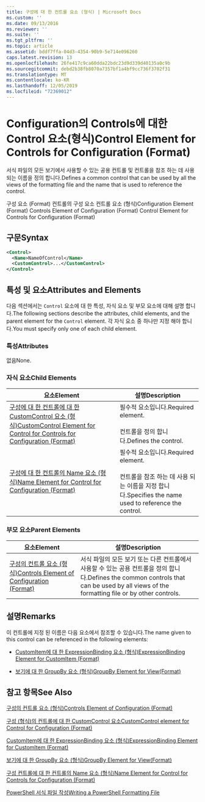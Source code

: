 ```yaml
---
title: 구성에 대 한 컨트롤 요소 (형식) | Microsoft Docs
ms.custom: ''
ms.date: 09/13/2016
ms.reviewer: ''
ms.suite: ''
ms.tgt_pltfrm: ''
ms.topic: article
ms.assetid: bddf7ffa-04d3-4354-90b9-5e714e096260
caps.latest.revision: 13
ms.openlocfilehash: 26fe417c9ca60dda22bdc23d9d339d40135a0c9b
ms.sourcegitcommit: debd2b38fb8070a7357bf1a4bf9cc736f3702f31
ms.translationtype: MT
ms.contentlocale: ko-KR
ms.lasthandoff: 12/05/2019
ms.locfileid: "72369012"
---
```

# <a name="control-element-for-controls-for-configuration-format"></a><span data-ttu-id="aad67-102">Configuration의 Controls에 대한 Control 요소(형식)</span><span class="sxs-lookup"><span data-stu-id="aad67-102">Control Element for Controls for Configuration (Format)</span></span>

<span data-ttu-id="aad67-103">서식 파일의 모든 보기에서 사용할 수 있는 공용 컨트롤 및 컨트롤을 참조 하는 데 사용 되는 이름을 정의 합니다.</span><span class="sxs-lookup"><span data-stu-id="aad67-103">Defines a common control that can be used by all the views of the formatting file and the name that is used to reference the control.</span></span>

<span data-ttu-id="aad67-104">구성 요소 (Format) 컨트롤의 구성 요소 컨트롤 요소 (형식)</span><span class="sxs-lookup"><span data-stu-id="aad67-104">Configuration Element (Format) Controls Element of Configuration (Format) Control Element for Controls for Configuration (Format)</span></span>

## <a name="syntax"></a><span data-ttu-id="aad67-105">구문</span><span class="sxs-lookup"><span data-stu-id="aad67-105">Syntax</span></span>

```xml
<Control>
  <Name>NameOfControl</Name>
  <CustomControl>...</CustomControl>
</Control>
```

## <a name="attributes-and-elements"></a><span data-ttu-id="aad67-106">특성 및 요소</span><span class="sxs-lookup"><span data-stu-id="aad67-106">Attributes and Elements</span></span>

<span data-ttu-id="aad67-107">다음 섹션에서는 `Control` 요소에 대 한 특성, 자식 요소 및 부모 요소에 대해 설명 합니다.</span><span class="sxs-lookup"><span data-stu-id="aad67-107">The following sections describe the attributes, child elements, and the parent element for the `Control` element.</span></span> <span data-ttu-id="aad67-108">각 자식 요소 중 하나만 지정 해야 합니다.</span><span class="sxs-lookup"><span data-stu-id="aad67-108">You must specify only one of each child element.</span></span>

### <a name="attributes"></a><span data-ttu-id="aad67-109">특성</span><span class="sxs-lookup"><span data-stu-id="aad67-109">Attributes</span></span>

<span data-ttu-id="aad67-110">없음</span><span class="sxs-lookup"><span data-stu-id="aad67-110">None.</span></span>

### <a name="child-elements"></a><span data-ttu-id="aad67-111">자식 요소</span><span class="sxs-lookup"><span data-stu-id="aad67-111">Child Elements</span></span>

|<span data-ttu-id="aad67-112">요소</span><span class="sxs-lookup"><span data-stu-id="aad67-112">Element</span></span>|<span data-ttu-id="aad67-113">설명</span><span class="sxs-lookup"><span data-stu-id="aad67-113">Description</span></span>|
|-------------|-----------------|
|[<span data-ttu-id="aad67-114">구성에 대 한 컨트롤에 대 한 CustomControl 요소 (형식)</span><span class="sxs-lookup"><span data-stu-id="aad67-114">CustomControl Element for Control for Controls for Configuration (Format)</span></span>](./customcontrol-element-for-control-for-controls-for-configuration-format.md)|<span data-ttu-id="aad67-115">필수적 요소입니다.</span><span class="sxs-lookup"><span data-stu-id="aad67-115">Required element.</span></span><br /><br /> <span data-ttu-id="aad67-116">컨트롤을 정의 합니다.</span><span class="sxs-lookup"><span data-stu-id="aad67-116">Defines the control.</span></span>|
|[<span data-ttu-id="aad67-117">구성에 대 한 컨트롤의 Name 요소 (형식)</span><span class="sxs-lookup"><span data-stu-id="aad67-117">Name Element for Control for Configuration (Format)</span></span>](./name-element-for-control-for-controls-for-configuration-format.md)|<span data-ttu-id="aad67-118">필수적 요소입니다.</span><span class="sxs-lookup"><span data-stu-id="aad67-118">Required element.</span></span><br /><br /> <span data-ttu-id="aad67-119">컨트롤을 참조 하는 데 사용 되는 이름을 지정 합니다.</span><span class="sxs-lookup"><span data-stu-id="aad67-119">Specifies the name used to reference the control.</span></span>|

### <a name="parent-elements"></a><span data-ttu-id="aad67-120">부모 요소</span><span class="sxs-lookup"><span data-stu-id="aad67-120">Parent Elements</span></span>

|<span data-ttu-id="aad67-121">요소</span><span class="sxs-lookup"><span data-stu-id="aad67-121">Element</span></span>|<span data-ttu-id="aad67-122">설명</span><span class="sxs-lookup"><span data-stu-id="aad67-122">Description</span></span>|
|-------------|-----------------|
|[<span data-ttu-id="aad67-123">구성의 컨트롤 요소 (형식)</span><span class="sxs-lookup"><span data-stu-id="aad67-123">Controls Element of Configuration (Format)</span></span>](./controls-element-for-configuration-format.md)|<span data-ttu-id="aad67-124">서식 파일의 모든 보기 또는 다른 컨트롤에서 사용할 수 있는 공용 컨트롤을 정의 합니다.</span><span class="sxs-lookup"><span data-stu-id="aad67-124">Defines the common controls that can be used by all views of the formatting file or by other controls.</span></span>|

## <a name="remarks"></a><span data-ttu-id="aad67-125">설명</span><span class="sxs-lookup"><span data-stu-id="aad67-125">Remarks</span></span>

<span data-ttu-id="aad67-126">이 컨트롤에 지정 된 이름은 다음 요소에서 참조할 수 있습니다.</span><span class="sxs-lookup"><span data-stu-id="aad67-126">The name given to this control can be referenced in the following elements:</span></span>

- [<span data-ttu-id="aad67-127">CustomItem에 대 한 ExpressionBinding 요소 (형식)</span><span class="sxs-lookup"><span data-stu-id="aad67-127">ExpressionBinding Element for CustomItem (Format)</span></span>](./expressionbinding-element-for-customitem-for-controls-for-configuration-format.md)

- [<span data-ttu-id="aad67-128">보기에 대 한 GroupBy 요소 (형식)</span><span class="sxs-lookup"><span data-stu-id="aad67-128">GroupBy Element for View(Format)</span></span>](./groupby-element-for-view-format.md)

## <a name="see-also"></a><span data-ttu-id="aad67-129">참고 항목</span><span class="sxs-lookup"><span data-stu-id="aad67-129">See Also</span></span>

[<span data-ttu-id="aad67-130">구성의 컨트롤 요소 (형식)</span><span class="sxs-lookup"><span data-stu-id="aad67-130">Controls Element of Configuration (Format)</span></span>](./controls-element-for-configuration-format.md)

[<span data-ttu-id="aad67-131">구성 (형식)의 컨트롤에 대 한 CustomControl 요소</span><span class="sxs-lookup"><span data-stu-id="aad67-131">CustomControl element for Control for Configuration (Format)</span></span>](./customcontrol-element-for-control-for-controls-for-configuration-format.md)

[<span data-ttu-id="aad67-132">CustomItem에 대 한 ExpressionBinding 요소 (형식)</span><span class="sxs-lookup"><span data-stu-id="aad67-132">ExpressionBinding Element for CustomItem (Format)</span></span>](./expressionbinding-element-for-customitem-for-controls-for-configuration-format.md)

[<span data-ttu-id="aad67-133">보기에 대 한 GroupBy 요소 (형식)</span><span class="sxs-lookup"><span data-stu-id="aad67-133">GroupBy Element for View(Format)</span></span>](./groupby-element-for-view-format.md)

[<span data-ttu-id="aad67-134">구성 컨트롤에 대 한 컨트롤의 Name 요소 (형식)</span><span class="sxs-lookup"><span data-stu-id="aad67-134">Name Element for Control for Controls for Configuration (Format)</span></span>](./name-element-for-control-for-controls-for-configuration-format.md)

[<span data-ttu-id="aad67-135">PowerShell 서식 파일 작성</span><span class="sxs-lookup"><span data-stu-id="aad67-135">Writing a PowerShell Formatting File</span></span>](./writing-a-powershell-formatting-file.md)
